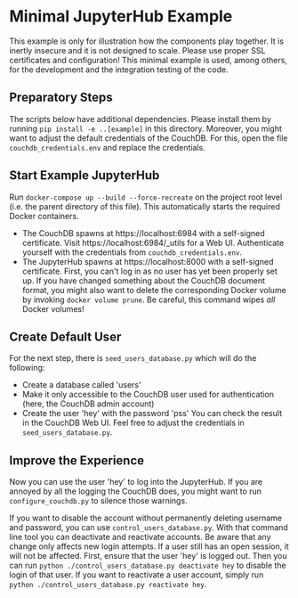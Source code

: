 # Minimal JupyterHub Example

This example is only for illustration how the components play together.
It is inertly insecure and it is not designed to scale.
Please use proper SSL certificates and configuration!
This minimal example is used, among others, for the development and the integration testing of the code.

## Preparatory Steps
The scripts below have additional dependencies.
Please install them by running `pip install -e ..[example]` in this directory.
Moreover, you might want to adjust the default credentials of the CouchDB.
For this, open the file `couchdb_credentials.env` and replace the credentials.

## Start Example JupyterHub
Run `docker-compose up --build --force-recreate` on the project root level (i.e. the parent directory of this file).
This automatically starts the required Docker containers.
- The CouchDB spawns at https://localhost:6984 with a self-signed certificate.
  Visit https://localhost:6984/_utils for a Web UI.
  Authenticate yourself with the credentials from `couchdb_credentials.env`.
- The JupyterHub spawns at https://localhost:8000 with a self-signed certificate.
  First, you can't log in as no user has yet been properly set up.
If you have changed something about the CouchDB document format, you might also want to delete the corresponding Docker volume by invoking `docker volume prune`.
Be careful, this command wipes *all* Docker volumes!

## Create Default User
For the next step, there is `seed_users_database.py` which will do the following:
- Create a database called 'users'
- Make it only accessible to the CouchDB user used for authentication (here, the CouchDB admin account)
- Create the user 'hey' with the password 'pss'
You can check the result in the CouchDB Web UI.
Feel free to adjust the credentials in `seed_users_database.py`.

## Improve the Experience
Now you can use the user 'hey' to log into the JupyterHub.
If you are annoyed by all the logging the CouchDB does, you might want to run
`configure_couchdb.py` to silence those warnings.

If you want to disable the account without permanently deleting username and password, you can use `control_users_database.py`.
With that command line tool you can deactivate and reactivate accounts.
Be aware that any change only affects new login attempts.
If a user still has an open session, it will not be affected.
First, ensure that the user 'hey' is logged out.
Then you can run
`python ./control_users_database.py deactivate hey`
to disable the login of that user.
If you want to reactivate a user account, simply run
`python ./control_users_database.py reactivate hey`.
